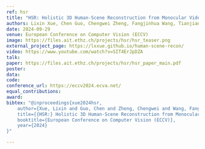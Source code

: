 ```yaml
---
ref: hsr 
title: "HSR: Holistic 3D Human-Scene Reconstruction from Monocular Videos"
authors: Lixin Xue, Chen Guo, Chengwei Zheng, Fangjinhua Wang, Tianjian Jiang, Hsuan-I Ho, Manuel Kaufmann, Jie Song, Otmar Hilliges
date: 2024-09-29
venue: European Conference on Computer Vision (ECCV)
image: https://files.ait.ethz.ch/projects/hsr/hsr_teaser.png
external_project_page: https://lxxue.github.io/human-scene-recon/
video: https://www.youtube.com/watch?v=SIT4ErJpDZA 
talk: 
paper: https://files.ait.ethz.ch/projects/hsr/hsr_paper_main.pdf
poster: 
data: 
code: 
conference_url: https://eccv2024.ecva.net/
equal_contributions: 
award: 
bibtex: "@inproceedings{xue2024hsr,
    author={Xue, Lixin and Guo, Chen and Zheng, Chengwei and Wang, Fangjinhua and Jiang, Tianjian and Ho, Hsuan-I and Kaufmann, Manuel and Song, Jie and Hilliges Otmar},
    title={{HSR:} Holistic 3D Human-Scene Reconstruction from Monocular Videos},
    booktitle={European Conference on Computer Vision (ECCV)},
    year={2024}
}"

---
```

